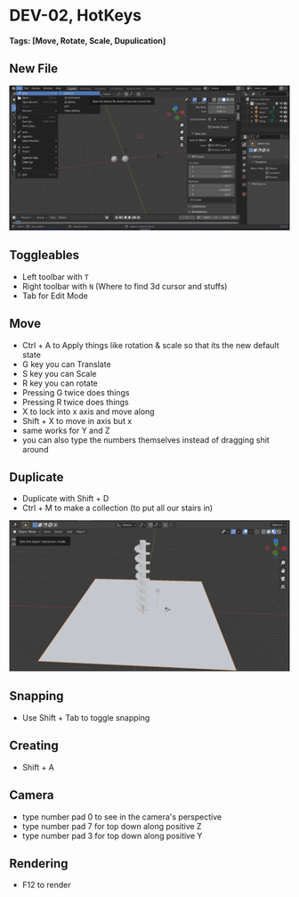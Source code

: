 # DEV-02, HotKeys
#### Tags: [Move, Rotate, Scale, Dupulication]

## New File

![](../images/DEV-02-A.png)

## Toggleables

+ Left toolbar with `T`
+ Right toolbar with `N` (Where to find 3d cursor and stuffs)
+ Tab for Edit Mode

## Move
+ Ctrl + A to Apply things like rotation & scale so that its the new default state
+ G key you can Translate
+ S key you can Scale
+ R key you can rotate
+ Pressing G twice does things
+ Pressing R twice does things
+ X to lock into x axis and move along
+ Shift + X to move in axis but x
+ same works for Y and Z
+ you can also type the numbers themselves instead of dragging shit around

## Duplicate
+ Duplicate with Shift + D
+ Ctrl + M to make a collection (to put all our stairs in)

![](../images/DEV-02-B.png)

## Snapping
+ Use Shift + Tab to toggle snapping

## Creating
+ Shift + A

## Camera
+ type number pad 0 to see in the camera's perspective
+ type number pad 7 for top down along positive Z
+ type number pad 3 for top down along positive Y

## Rendering
+ F12 to render
